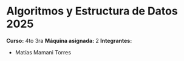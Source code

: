 # Algoritmos y Estructura de Datos 2025
**Curso:** 4to 3ra
**Máquina asignada:** 2
**Integrantes:**
- Matías Mamani Torres
